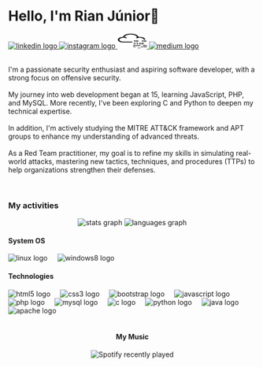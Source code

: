 <h1 align="left">Hello, I'm Rian Júnior👋</h1>
  
<div align="left">
  <a href="www.linkedin.com/in/rian-junior" target="_blank">
    <img src="https://raw.githubusercontent.com/maurodesouza/profile-readme-generator/master/src/assets/icons/social/linkedin/default.svg" width="60" height="30" alt="linkedin logo"  />
  </a>
  <a href="https://www.instagram.com/_rian.jr?igsh=MTN6ZnFjOXczd3FzYg==" target="_blank">
    <img src="https://raw.githubusercontent.com/maurodesouza/profile-readme-generator/master/src/assets/icons/social/instagram/default.svg" width="60" height="30" alt="instagram logo"  />
  </a>
  <a href="https://tryhackme.com/p/RianJunior" target="_blank">
    <img src="https://raw.githubusercontent.com/maurodesouza/profile-readme-generator/master/src/assets/icons/social/tryhackme/default.svg" width="60" height="30" alt="tryhackme logo"  />
  </a>
  <a href="https://medium.com/@rian.junior" target="_blank">
    <img src="https://raw.githubusercontent.com/maurodesouza/profile-readme-generator/master/src/assets/icons/social/medium/default.svg" width="60" height="30" alt="medium logo"  />
  </a>
</div></br>

<p align="left">I'm a passionate security enthusiast and aspiring software developer, with a strong focus on offensive security.<br><br>My journey into web development began at 15, learning JavaScript, PHP, and MySQL. More recently, I've been exploring C and Python to deepen my technical expertise.<br><br>In addition, I'm actively studying the MITRE ATT&CK framework and APT groups to enhance my understanding of advanced threats.<br><br>As a Red Team practitioner, my goal is to refine my skills in simulating real-world attacks, mastering new tactics, techniques, and procedures (TTPs) to help organizations strengthen their defenses.</p> </br>

<h3 align="left">My activities</h3>

<div align="center">
  <img src="https://github-readme-stats.vercel.app/api?username=rian-junior&hide_title=false&hide_rank=false&show_icons=true&include_all_commits=true&count_private=true&disable_animations=false&theme=aura&locale=en&hide_border=false&order=1" height="150" alt="stats graph"  />
  <img src="https://github-readme-stats.vercel.app/api/top-langs?username=rian-junior&locale=en&hide_title=true&layout=compact&card_width=320&langs_count=5&theme=dark&hide_border=false&order=2" height="150" alt="languages graph"  />
</div>


<h4 align="left">System OS</h4>

<div align="left">
  <img src="https://cdn.simpleicons.org/linux/FCC624" height="40" alt="linux logo"  />
  <img width="12" />
  <img src="https://cdn.jsdelivr.net/gh/devicons/devicon/icons/windows8/windows8-original.svg" height="40" alt="windows8 logo"  />
</div>

<h4 align="left">Technologies</h4>

<div align="left">
  <img src="https://cdn.jsdelivr.net/gh/devicons/devicon/icons/html5/html5-original.svg" height="40" alt="html5 logo"  />
  <img width="12" />
  <img src="https://cdn.jsdelivr.net/gh/devicons/devicon/icons/css3/css3-original.svg" height="40" alt="css3 logo"  />
  <img width="12" />
  <img src="https://cdn.jsdelivr.net/gh/devicons/devicon/icons/bootstrap/bootstrap-original.svg" height="40" alt="bootstrap logo"  />
  <img width="12" />
  <img src="https://cdn.jsdelivr.net/gh/devicons/devicon/icons/javascript/javascript-plain.svg" height="40" alt="javascript logo"  />
</div>

<div align="left">
  <img src="https://cdn.jsdelivr.net/gh/devicons/devicon/icons/php/php-plain.svg" height="40" alt="php logo"  />
  <img width="12" />
  <img src="https://cdn.jsdelivr.net/gh/devicons/devicon/icons/mysql/mysql-original.svg" height="40" alt="mysql logo"  />
  <img width="12" />
  <img src="https://cdn.jsdelivr.net/gh/devicons/devicon/icons/c/c-original.svg" height="40" alt="c logo"  />
  <img width="12" />
  <img src="https://cdn.jsdelivr.net/gh/devicons/devicon/icons/python/python-original-wordmark.svg" height="40" alt="python logo"  />
  <img width="12" />
  <img src="https://cdn.jsdelivr.net/gh/devicons/devicon/icons/java/java-original.svg" height="40" alt="java logo"  />
  <img width="12" />
  <img src="https://cdn.jsdelivr.net/gh/devicons/devicon/icons/apache/apache-original.svg" height="40" alt="apache logo"  />
</div> </br>

<div align="center">

  <h4>My Music</h4>
  
   ![Spotify recently played](https://spotify-recently-played-readme.vercel.app/api?user=315bvwz6ivzgwb2lfu5zkvxn4gq4&count=5)
</div>
